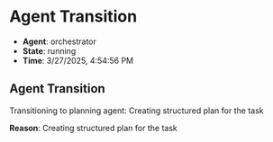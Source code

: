# Agent Transition

- **Agent**: orchestrator
- **State**: running
- **Time**: 3/27/2025, 4:54:56 PM

## Agent Transition

Transitioning to planning agent: Creating structured plan for the task

**Reason**: Creating structured plan for the task


